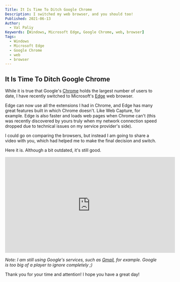 ```yaml
---
Title: It Is Time To Ditch Google Chrome
Description: I switched my web browser, and you should too!
Published: 2021-06-13
Author:
  - Val Paliy
Keywords: [Windows, Microsoft Edge, Google Chrome, web, browser]
Tags:
  - Windows
  - Microsoft Edge
  - Google Chrome
  - web
  - browser
---
```


## It Is Time To Ditch Google Chrome

While it is true that Google's [Chrome](https://www.google.com/chrome/) holds the largest number of users to date, I have recently switched to Microsoft's [Edge](https://www.microsoft.com/en-us/edge) web browser.

Edge can now use all the extensions I had in Chrome, and Edge has many great features built in which Chrome doesn't. Like Web Capture, for example. Edge is also faster and loads web pages when Chrome can't (this was recently discovered by yours truly when my network connection speed dropped due to technical issues on my service provider's side).

I could go on comparing the browsers, but instead I am going to share a video with you, which had helped me to make the final decision and switch. 

Here it is. Although a bit outdated, it's still good.

<iframe width="560" height="315" src="https://www.youtube.com/embed/v73TaVDWh4s" title="YouTube video player" frameborder="0" allow="accelerometer; autoplay; clipboard-write; encrypted-media; gyroscope; picture-in-picture" allowfullscreen></iframe>

<i>Note: I am still using Google's services, such as [Gmail](https://gmail.com/), for example. Google is too big of a player to ignore completely ;)</i>

Thank you for your time and attention! I hope you have a great day!